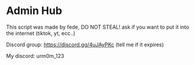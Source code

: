 # Admin Hub
This script was made by fede, DO NOT STEAL! ask if you want to put it into the internet (tiktok, yt, ecc..)

Discord group: https://discord.gg/4uJAyPKc (tell me if it expires)

My discord: urm0m_123
